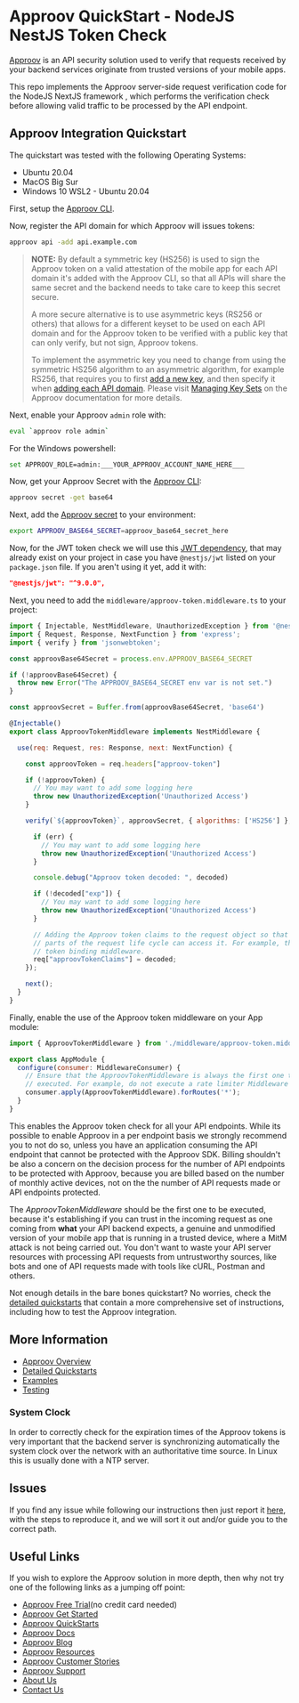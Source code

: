 # Approov QuickStart - NodeJS NestJS Token Check

[Approov](https://approov.io) is an API security solution used to verify that requests received by your backend services originate from trusted versions of your mobile apps.

This repo implements the Approov server-side request verification code for the NodeJS NextJS framework , which performs the verification check before allowing valid traffic to be processed by the API endpoint.


## Approov Integration Quickstart

The quickstart was tested with the following Operating Systems:

* Ubuntu 20.04
* MacOS Big Sur
* Windows 10 WSL2 - Ubuntu 20.04

First, setup the [Approov CLI](https://approov.io/docs/latest/approov-installation/index.html#initializing-the-approov-cli).

Now, register the API domain for which Approov will issues tokens:

```bash
approov api -add api.example.com
```

> **NOTE:** By default a symmetric key (HS256) is used to sign the Approov token on a valid attestation of the mobile app for each API domain it's added with the Approov CLI, so that all APIs will share the same secret and the backend needs to take care to keep this secret secure.
>
> A more secure alternative is to use asymmetric keys (RS256 or others) that allows for a different keyset to be used on each API domain and for the Approov token to be verified with a public key that can only verify, but not sign, Approov tokens.
>
> To implement the asymmetric key you need to change from using the symmetric HS256 algorithm to an asymmetric algorithm, for example RS256, that requires you to first [add a new key](https://approov.io/docs/latest/approov-usage-documentation/#adding-a-new-key), and then specify it when [adding each API domain](https://approov.io/docs/latest/approov-usage-documentation/#keyset-key-api-addition). Please visit [Managing Key Sets](https://approov.io/docs/latest/approov-usage-documentation/#managing-key-sets) on the Approov documentation for more details.

Next, enable your Approov `admin` role with:

```bash
eval `approov role admin`
````

For the Windows powershell:

```bash
set APPROOV_ROLE=admin:___YOUR_APPROOV_ACCOUNT_NAME_HERE___
````

Now, get your Approov Secret with the [Approov CLI](https://approov.io/docs/latest/approov-installation/index.html#initializing-the-approov-cli):

```bash
approov secret -get base64
```

Next, add the [Approov secret](https://approov.io/docs/latest/approov-usage-documentation/#account-secret-key-export) to your environment:

```bash
export APPROOV_BASE64_SECRET=approov_base64_secret_here
```

Now, for the JWT token check we will use this [JWT dependency](https://github.com/auth0/node-jsonwebtoken#readme), that may already exist on your project in case you have `@nestjs/jwt` listed on your `package.json` file. If you aren't using it yet, add it with:

```json
"@nestjs/jwt": "^9.0.0",
```

Next, you need to add the `middleware/approov-token.middleware.ts` to your project:

```javascript
import { Injectable, NestMiddleware, UnauthorizedException } from '@nestjs/common';
import { Request, Response, NextFunction } from 'express';
import { verify } from 'jsonwebtoken';

const approovBase64Secret = process.env.APPROOV_BASE64_SECRET

if (!approovBase64Secret) {
  throw new Error("The APPROOV_BASE64_SECRET env var is not set.")
}

const approovSecret = Buffer.from(approovBase64Secret, 'base64')

@Injectable()
export class ApproovTokenMiddleware implements NestMiddleware {

  use(req: Request, res: Response, next: NextFunction) {

    const approovToken = req.headers["approov-token"]

    if (!approovToken) {
      // You may want to add some logging here
      throw new UnauthorizedException('Unauthorized Access')
    }

    verify(`${approovToken}`, approovSecret, { algorithms: ['HS256'] }, function(err, decoded) {

      if (err) {
        // You may want to add some logging here
        throw new UnauthorizedException('Unauthorized Access')
      }

      console.debug("Approov token decoded: ", decoded)

      if (!decoded["exp"]) {
        // You may want to add some logging here
        throw new UnauthorizedException('Unauthorized Access')
      }

      // Adding the Approov token claims to the request object so that other
      // parts of the request life cycle can access it. For example, the Approov
      // token binding middleware.
      req["approovTokenClaims"] = decoded;
    });

    next();
  }
}
```

Finally, enable the use of the Approov token middleware on your App module:

```javascript
import { ApproovTokenMiddleware } from './middleware/approov-token.middleware';

export class AppModule {
  configure(consumer: MiddlewareConsumer) {
    // Ensure that the ApproovTokenMiddleware is always the first one to be
    // executed. For example, do not execute a rate limiter Middleware first.
    consumer.apply(ApproovTokenMiddleware).forRoutes('*');
  }
}
```

This enables the Approov token check for all your API endpoints. While its possible to enable Approov in a per endpoint basis we strongly recommend you to not do so, unless you have an application consuming the API endpoint that cannot be protected with the Approov SDK. Billing shouldn't be also a concern on the decision process for the number of API endpoints to be protected with Approov, because you are billed based on the number of monthly active devices, not on the the number of API requests made or API endpoints protected.

The *ApproovTokenMiddleware* should be the first one to be executed, because it's establishing if you can trust in the incoming request as one coming from **what** your API backend expects, a genuine and unmodified version of your mobile app that is running in a trusted device, where a MitM attack is not being carried out. You don't want to waste your API server resources with processing API requests from untrustworthy sources, like bots and one of API requests made with tools like cURL, Postman and others.

Not enough details in the bare bones quickstart? No worries, check the [detailed quickstarts](QUICKSTARTS.md) that contain a more comprehensive set of instructions, including how to test the Approov integration.


## More Information

* [Approov Overview](OVERVIEW.md)
* [Detailed Quickstarts](QUICKSTARTS.md)
* [Examples](EXAMPLES.md)
* [Testing](TESTING.md)

### System Clock

In order to correctly check for the expiration times of the Approov tokens is very important that the backend server is synchronizing automatically the system clock over the network with an authoritative time source. In Linux this is usually done with a NTP server.


## Issues

If you find any issue while following our instructions then just report it [here](https://github.com/approov/quickstart-nodejs-nestjs-token-check/issues), with the steps to reproduce it, and we will sort it out and/or guide you to the correct path.


## Useful Links

If you wish to explore the Approov solution in more depth, then why not try one of the following links as a jumping off point:

* [Approov Free Trial](https://approov.io/signup)(no credit card needed)
* [Approov Get Started](https://approov.io/product/demo)
* [Approov QuickStarts](https://approov.io/docs/latest/approov-integration-examples/)
* [Approov Docs](https://approov.io/docs)
* [Approov Blog](https://approov.io/blog/)
* [Approov Resources](https://approov.io/resource/)
* [Approov Customer Stories](https://approov.io/customer)
* [Approov Support](https://approov.io/contact)
* [About Us](https://approov.io/company)
* [Contact Us](https://approov.io/contact)
